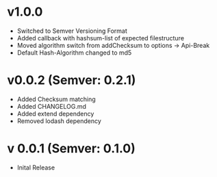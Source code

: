 # v1.0.0

- Switched to Semver Versioning Format
- Added callback with hashsum-list of expected filestructure
- Moved algorithm switch from addChecksum to options -> Api-Break
- Default Hash-Algorithm changed to md5

# v0.0.2 (Semver: 0.2.1)

- Added Checksum matching
- Added CHANGELOG.md
- Added extend dependency
- Removed lodash dependency

# v 0.0.1 (Semver: 0.1.0)

- Inital Release